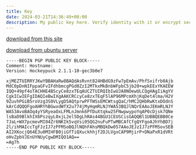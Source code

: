 ```yaml
---
title: Key
date: 2024-03-21T14:36:49+08:00
description: My public key here. Verify identity with it or encrypt secret files. (if needed)
---
```


[download from this site](/armored-keys.asc)

[download from ubuntu server](https://keyserver.ubuntu.com/pks/lookup?op=get&search=0x3ee3da5fe284c00871c4e0149cc827bccf14c4a8)

```key
-----BEGIN PGP PUBLIC KEY BLOCK-----
Comment: Hostname: 
Version: Hockeypuck 2.1.1-10-gec3b0e7

xjMEZTUIRRYJKwYBBAHaRw8BAQdAsRvnt824HBdG9zFw7pEmAv/PhfSxifrb0Ajb
MdC0pDnNIFppaGFvIFdhbmcgPGd0ZzI2MTkxMkBnbWFpbC5jb20+wpkEExYKAEEW
IQQ+49pf4oTACHHE4BScyCe8zxTEqAUCZTUIRQIbIwUJA8NOewULCQgHAgIiAgYV
CgkICwIEFgIDAQIeBwIXgAAKCRCcyCe8zxTEqF5lAP96MPcmXhjKqDet4lma/H2V
9ZuvhPGiB5roVzg3S0VLygD5AQtprwPFTWSsEMCWtsgQaC/hMC2QHbRwKtxDOdnS
kArCdQQQFgoAHRYhBGwxdWfX2u774jMyHqmRLNJYWA53BQJlNQrEAAoJEKmRLNJY
WA53AvoBAOq4yYSRyeaOxLFMLnJmnk6PfDuXtqkw25FNwpwypoYqAP0cDjsk7QNe
lsBaD9BlkhIX6PszqyL0xjL2el5DgLhRAs44BGU1CEUSCisGAQQBl1UBBQEBB0Ce
7JaL+WX7pcmevMI04Zr6NKIk5vqVsi05QG2nuFuPTwMBCAfCfgQYFgoAJhYhBD7j
2l/ihMAIccTgFJzIJ7zPFMSoBQJlNQhFAhsMBQkDw057AAoJEJzIJ7zPFMSovSEB
AI2XKocjQ64E3u0MIHFB0jiGfTiQXuckhhjf2DJLVgxCAP9MjirP+DNaPxR1dVRt
oHvZpbVJEnUYNUyCgwDMIQO1AQ==
=Ag7h
-----END PGP PUBLIC KEY BLOCK-----
```

